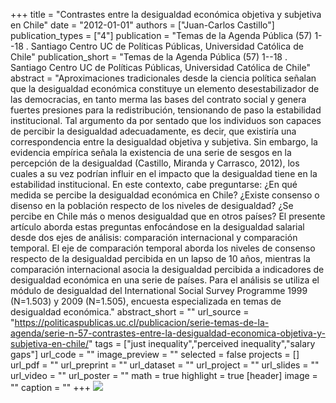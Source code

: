 +++
title = "Contrastes entre la desigualdad económica objetiva y subjetiva en Chile"
date = "2012-01-01"
authors = ["Juan-Carlos Castillo"]
publication_types = ["4"]
publication = "Temas de la Agenda Pública (57) 1--18 . Santiago Centro UC de Políticas Públicas, Universidad Católica de Chile"
publication_short = "Temas de la Agenda Pública (57) 1--18 . Santiago Centro UC de Políticas Públicas, Universidad Católica de Chile"
abstract = "Aproximaciones tradicionales desde la ciencia política señalan que la desigualdad económica constituye un elemento desestabilizador de las democracias, en tanto merma las bases del contrato social y genera fuertes presiones para la redistribución, tensionando de paso la estabilidad institucional. Tal argumento da por sentado que los individuos son capaces de percibir la desigualdad adecuadamente, es decir, que existiría una correspondencia entre la desigualdad objetiva y subjetiva. Sin embargo, la evidencia empírica señala la existencia de una serie de sesgos en la percepción de la desigualdad (Castillo, Miranda y Carrasco, 2012), los cuales a su vez podrían influir en el impacto que la desigualdad tiene en la estabilidad institucional. En este contexto, cabe preguntarse: ¿En qué medida se percibe la desigualdad económica en Chile? ¿Existe consenso o disenso en la población respecto de los niveles de desigualdad? ¿Se percibe en Chile más o menos desigualdad que en otros países? El presente artículo aborda estas preguntas enfocándose en la desigualdad salarial desde dos ejes de análisis: comparación internacional y comparación temporal. El eje de comparación temporal aborda los niveles de consenso respecto de la desigualdad percibida en un lapso de 10 años, mientras la comparación internacional asocia la desigualdad percibida a indicadores de desigualdad económica en una serie de países. Para el análisis se utiliza el módulo de desigualdad del International Social Survey Programme 1999 (N=1.503) y 2009 (N=1.505), encuesta especializada en temas de desigualdad económica."
abstract_short = ""
url_source = "https://politicaspublicas.uc.cl/publicacion/serie-temas-de-la-agenda/serie-n-57-contrastes-entre-la-desigualdad-economica-objetiva-y-subjetiva-en-chile/"
tags = ["just inequality","perceived inequality","salary gaps"]
url_code = ""
image_preview = ""
selected = false
projects = []
url_pdf = ""
url_preprint = ""
url_dataset = ""
url_project = ""
url_slides = ""
url_video = ""
url_poster = ""
math = true
highlight = true
[header]
image = ""
caption = ""
+++
![](/images/contrastes-temas-agenda-publica.png)
